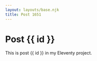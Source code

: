 ```yaml
---
layout: layouts/base.njk
title: Post 1651
---
```


# Post {{ id }}

This is post {{ id }} in my Eleventy project.
